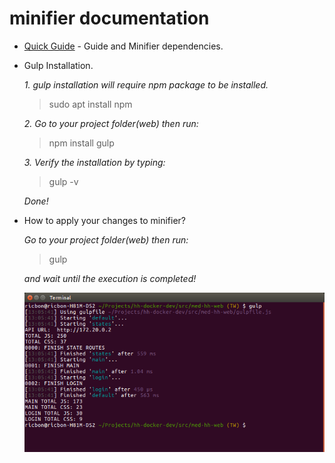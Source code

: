 minifier documentation
=======

- [Quick Guide](https://github.com/medisource101/medisource-docs/blob/master/minify/Minifier_guide.md) - Guide and Minifier dependencies.
- Gulp Installation. 

    *1. gulp installation will require npm package to be installed.*

    >sudo apt install npm

    *2. Go to your project folder(web) then run:*

    >npm install gulp
    
    *3. Verify the installation by typing:*

    >gulp -v

    *Done!*

- How to apply your changes to minifier?

    *Go to your project folder(web) then run:*
    
    >gulp

    *and wait until the execution is completed!*
    
    ![](minify/images/minify.png)
